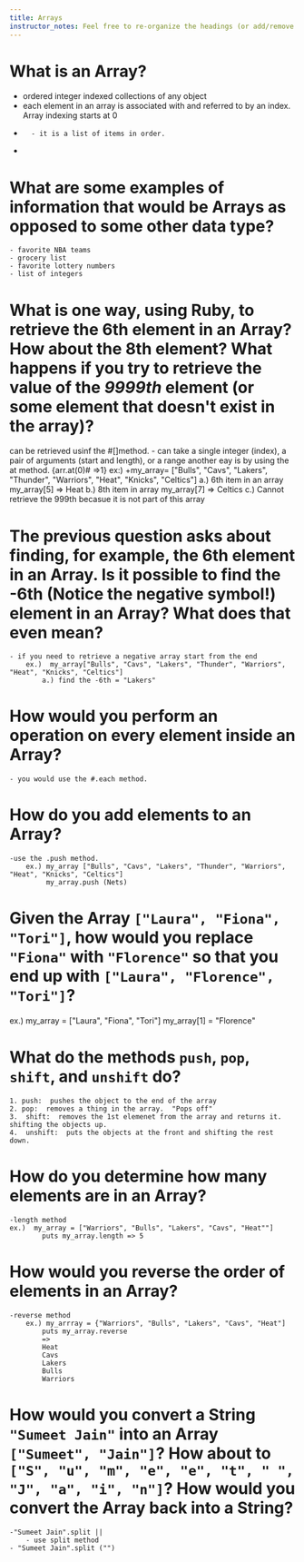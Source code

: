 ```yaml
---
title: Arrays
instructor_notes: Feel free to re-organize the headings (or add/remove headings) below. We included the headings for your benefit, but it's 100% fine if you want to write your responses in some different structure.
---
```


# What is an Array?

- ordered integer indexed collections of any object
- each element in an array is associated with and referred to by an index.  Array indexing starts at 0
-       - it is a list of items in order. 
- 
# What are some examples of information that would be Arrays as opposed to some other data type?

    - favorite NBA teams
    - grocery list
    - favorite lottery numbers
    - list of integers

# What is one way, using Ruby, to retrieve the 6th element in an Array? How about the 8th element? What happens if you try to retrieve the value of the _9999th_ element (or some element that doesn't exist in the array)?

can be retrieved usinf the #[]method.
    - can take a single integer (index), a pair of arguments (start and length), or a range
 another eay is by using the at method.
    {arr.at(0)# =>1}
        ex:)  +my_array= ["Bulls", "Cavs", "Lakers", "Thunder", "Warriors", "Heat", "Knicks", "Celtics"]
            a.) 6th item in an array
                my_array[5] => Heat
            b.) 8th item in array
                my_array[7] => Celtics
            c.) Cannot retrieve the 999th becasue it is not part of this array

# The previous question asks about finding, for example, the 6th element in an Array. Is it possible to find the **-6th** (Notice the negative symbol!) element in an Array? What does that even mean?

    - if you need to retrieve a negative array start from the end
        ex.)  my_array["Bulls", "Cavs", "Lakers", "Thunder", "Warriors", "Heat", "Knicks", "Celtics"]
            a.) find the -6th = "Lakers"

# How would you perform an operation on every element inside an Array?

    - you would use the #.each method.

# How do you add elements to an Array?

    -use the .push method.
        ex.) my_array ["Bulls", "Cavs", "Lakers", "Thunder", "Warriors", "Heat", "Knicks", "Celtics"]
             my_array.push (Nets)

# Given the Array `["Laura", "Fiona", "Tori"]`, how would you replace `"Fiona"` with `"Florence"` so that you end up with `["Laura", "Florence", "Tori"]`?

ex.)  my_array = ["Laura", "Fiona", "Tori"]
        my_array[1] = "Florence"

# What do the methods `push`, `pop`, `shift`, and `unshift` do?

    1. push:  pushes the object to the end of the array
    2. pop:  removes a thing in the array.  "Pops off"
    3.  shift:  removes the 1st elemenet from the array and returns it.  shifting the objects up.
    4.  unshift:  puts the objects at the front and shifting the rest down.

# How do you determine how many elements are in an Array?

    -length method
    ex.)  my_array = ["Warriors", "Bulls", "Lakers", "Cavs", "Heat""]
            puts my_array.length => 5
            

# How would you reverse the order of elements in an Array?

    -reverse method
        ex.) my_arrray = {"Warriors", "Bulls", "Lakers", "Cavs", "Heat"]
            puts my_array.reverse
            => 
            Heat
            Cavs
            Lakers
            Bulls
            Warriors

# How would you convert a String `"Sumeet Jain"` into an Array `["Sumeet", "Jain"]`? How about to `["S", "u", "m", "e", "e", "t", " ", "J", "a", "i", "n"]`? How would you convert the Array back into a String?

    -"Sumeet Jain".split ||
        - use split method
    - "Sumeet Jain".split ("")